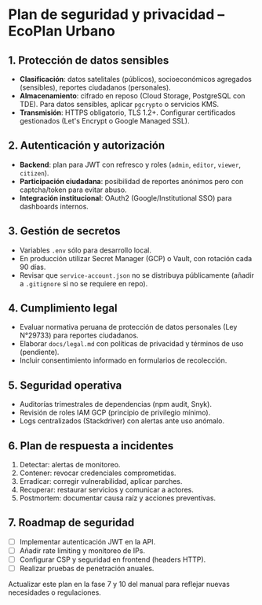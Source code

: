 # Plan de seguridad y privacidad – EcoPlan Urbano

## 1. Protección de datos sensibles

- **Clasificación**: datos satelitales (públicos), socioeconómicos agregados (sensibles), reportes ciudadanos (personales).
- **Almacenamiento**: cifrado en reposo (Cloud Storage, PostgreSQL con TDE). Para datos sensibles, aplicar `pgcrypto` o servicios KMS.
- **Transmisión**: HTTPS obligatorio, TLS 1.2+. Configurar certificados gestionados (Let's Encrypt o Google Managed SSL).

## 2. Autenticación y autorización

- **Backend**: plan para JWT con refresco y roles (`admin`, `editor`, `viewer`, `citizen`).
- **Participación ciudadana**: posibilidad de reportes anónimos pero con captcha/token para evitar abuso.
- **Integración institucional**: OAuth2 (Google/Institutional SSO) para dashboards internos.

## 3. Gestión de secretos

- Variables `.env` sólo para desarrollo local.
- En producción utilizar Secret Manager (GCP) o Vault, con rotación cada 90 días.
- Revisar que `service-account.json` no se distribuya públicamente (añadir a `.gitignore` si no se requiere en repo).

## 4. Cumplimiento legal

- Evaluar normativa peruana de protección de datos personales (Ley N°29733) para reportes ciudadanos.
- Elaborar `docs/legal.md` con políticas de privacidad y términos de uso (pendiente).
- Incluir consentimiento informado en formularios de recolección.

## 5. Seguridad operativa

- Auditorías trimestrales de dependencias (npm audit, Snyk).
- Revisión de roles IAM GCP (principio de privilegio mínimo).
- Logs centralizados (Stackdriver) con alertas ante uso anómalo.

## 6. Plan de respuesta a incidentes

1. Detectar: alertas de monitoreo.
2. Contener: revocar credenciales comprometidas.
3. Erradicar: corregir vulnerabilidad, aplicar parches.
4. Recuperar: restaurar servicios y comunicar a actores.
5. Postmortem: documentar causa raíz y acciones preventivas.

## 7. Roadmap de seguridad

- [ ] Implementar autenticación JWT en la API.
- [ ] Añadir rate limiting y monitoreo de IPs.
- [ ] Configurar CSP y seguridad en frontend (headers HTTP).
- [ ] Realizar pruebas de penetración anuales.

Actualizar este plan en la fase 7 y 10 del manual para reflejar nuevas necesidades o regulaciones.
